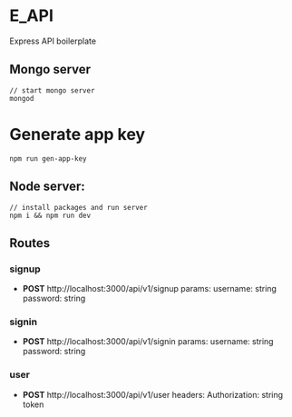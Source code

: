 # E_API
Express API boilerplate

## Mongo server
```
// start mongo server
mongod
```

# Generate app key
```
npm run gen-app-key
```

## Node server:
```
// install packages and run server
npm i && npm run dev
```

## Routes

### signup

- **POST** http://localhost:3000/api/v1/signup
params:
    username: string
    password: string

### signin

- **POST** http://localhost:3000/api/v1/signin
params:
    username: string
    password: string

### user

- **POST** http://localhost:3000/api/v1/user
headers:
    Authorization: string token
